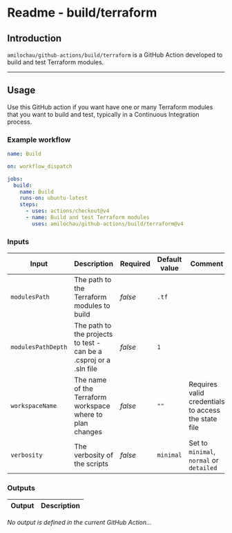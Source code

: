 # Readme - build/terraform

## Introduction

`amilochau/github-actions/build/terraform` is a GitHub Action developed to build and test Terraform modules.

---

## Usage

Use this GitHub action if you want have one or many Terraform modules that you want to build and test, typically in a Continuous Integration process.

### Example workflow

```yaml
name: Build

on: workflow_dispatch

jobs:
  build:
    name: Build
    runs-on: ubuntu-latest
    steps:
      - uses: actions/checkout@v4
      - name: Build and test Terraform modules
        uses: amilochau/github-actions/build/terraform@v4
```

### Inputs

| Input | Description | Required | Default value | Comment |
| ----- | ----------- | -------- | ------------- | ------- |
| `modulesPath` | The path to the Terraform modules to build | *false* | `.tf` |
| `modulesPathDepth` | The path to the projects to test - can be a .csproj or a .sln file | *false* | `1` |
| `workspaceName` | The name of the Terraform workspace where to plan changes | *false* | `""` | Requires valid credentials to access the state file |
| `verbosity` | The verbosity of the scripts | *false* | `minimal` | Set to `minimal`, `normal` or `detailed` |

### Outputs

| Output | Description |
| ------ | ----------- |

*No output is defined in the current GitHub Action...*
